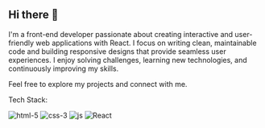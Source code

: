 ## Hi there 👋

I'm a front-end developer passionate about creating interactive and user-friendly web applications with React. I focus on writing clean, maintainable code and building responsive designs that provide seamless user experiences. I enjoy solving challenges, learning new technologies, and continuously improving my skills.

Feel free to explore my projects and connect with me.

Tech Stack:

![html-5](https://github.com/user-attachments/assets/a3450eb8-3dff-48ca-b7c2-86b5cf146b73) ![css-3](https://github.com/user-attachments/assets/3f929ba3-bf78-4c24-b8fd-56b7563016f1) ![js](https://github.com/user-attachments/assets/fc805c02-bf4a-415e-b46d-98e4472a1ff2) ![React](https://github.com/user-attachments/assets/d60117b7-5255-4fe0-b89f-eb680a8f828f)
